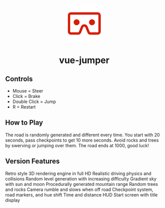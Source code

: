 <p align="center"><img width="120" src="/images/logo.svg" alt="vue-junmper logo"></p>

<div align="center"><h1>vue-jumper</h1></div>

## Controls
- Mouse = Steer
- Click = Brake
- Double Click = Jump
- R = Restart

## How to Play
The road is randomly generated and different every time. You start with 20 seconds, pass checkpoints to get 10 more seconds. Avoid rocks and trees by swerving or jumping over them. The road ends at 1000, good luck!

## Version Features
Retro style 3D rendering engine in full HD
Realistic driving physics and collisions
Random level generation with increasing difficulty
Gradient sky with sun and moon
Procedurally generated mountain range
Random trees and rocks
Camera rumble and slows when off road
Checkpoint system, road markers, and hue shift
Time and distance HUD
Start screen with title display

